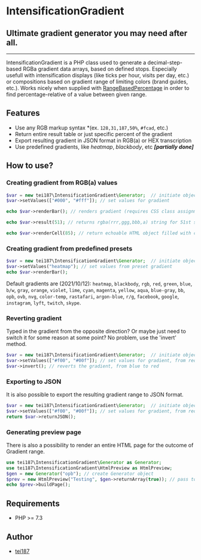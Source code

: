 # IntensificationGradient
## Ultimate gradient generator you may need after all.
---

IntensificationGradient is a PHP class used to generate a decimal-step-based RGBa gradient data arrays, based on defined stops.
Especially usefull with intensification displays (like ticks per hour, visits per day, etc.) or compositions based on gradient range of limiting colors (brand guides, etc.).
Works nicely when supplied with [RangeBasedPercentage](https://github.com/tei187/range-based-percentage) in order to find percentage-relative of a value between given range.

## Features
- Use any RGB markup syntax *(ex. `128,31,187,50%`, `#fcad`, etc.)
- Return entire result table or just specific percent of the gradient
- Export resulting gradient in JSON format in RGB(a) or HEX transcription
- Use predefined gradients, like *heatmap*, *blackbody*, etc ***[partially done]***

## How to use?
### Creating gradient from RGB(a) values
```php
$var = new tei187\IntensificationGradient\Generator;  // initiate object
$var->setValues(["#000", "#fff"]); // set values for gradient

echo $var->renderBar(); // renders gradient (requires CSS class assignment for proper display)

echo $var->result(51); // returns rgba(rrr,ggg,bbb,a) string for 51st step

echo $var->renderCell(85); // return echoable HTML object filled with color equivalent to 85th step of the gradient
```

### Creating gradient from predefined presets
```php
$var = new tei187\IntensificationGradient\Generator;  // initiate object
$var->setValues("heatmap"); // set values from preset gradient
echo $var->renderBar();
```
Default gradients are (2021/10/12): `heatmap`, `blackbody`, `rgb`, `red`, `green`, `blue`, `b/w`, `gray`, `orange`, `violet`, `lime`, `cyan`, `magenta`, `yellow`, `aqua`, `blue-gray`, `bb`, `opb`, `ovb`, `nvg`, `color-temp`, `rastafari`, `argon-blue`, `r/g`, `facebook`, `google`, `instagram`, `lyft`, `twitch`, `skype`.

### Reverting gradient
Typed in the gradient from the opposite direction? Or maybe just need to switch it for some reason at some point? No problem, use the 'invert' method.
```php
$var = new tei187\IntensificationGradient\Generator;  // initiate object
$var->setValues(["#f00", "#00f"]); // set values for gradient, from red to blue
$var->invert(); // reverts the gradient, from blue to red
```

### Exporting to JSON
It is also possible to export the resulting gradient range to JSON format.
```php
$var = new tei187\IntensificationGradient\Generator;  // initiate object
$var->setValues(["#f00", "#00f"]); // set values for gradient, from red to blue
return $var->returnJSON();
```

### Generating preview page
There is also a possibility to render an entire HTML page for the outcome of Gradient range.
```php
use tei187\IntensificationGradient\Generator as Generator;
use tei187\IntensificationGradient\HtmlPreview as HtmlPreview;
$gen = new Generator("opb"); // create Generator object
$prev = new HtmlPreview("Testing", $gen->returnArray(true)); // pass to HtmlPreview
echo $prev->buildPage();
```


## Requirements
- PHP >= 7.3

## Author
- [tei187](mailto:bonk.piotr@gmail.com)
